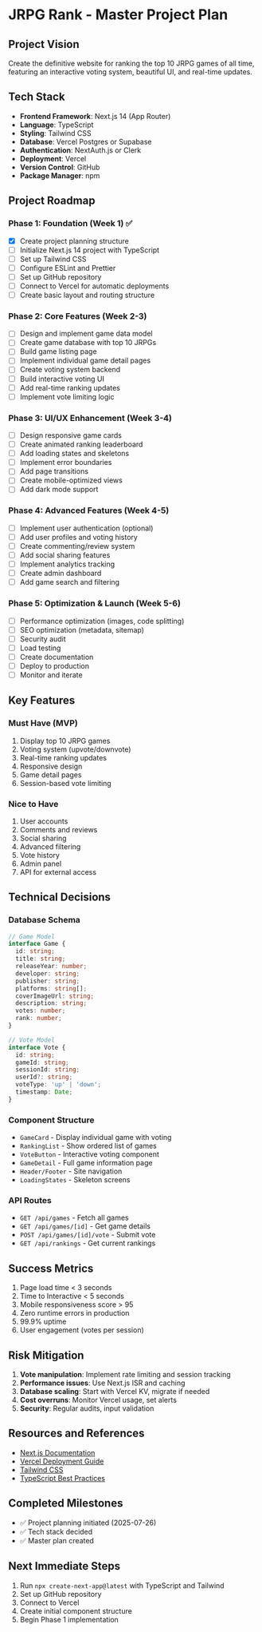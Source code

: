 # JRPG Rank - Master Project Plan

## Project Vision
Create the definitive website for ranking the top 10 JRPG games of all time, featuring an interactive voting system, beautiful UI, and real-time updates.

## Tech Stack
- **Frontend Framework**: Next.js 14 (App Router)
- **Language**: TypeScript
- **Styling**: Tailwind CSS
- **Database**: Vercel Postgres or Supabase
- **Authentication**: NextAuth.js or Clerk
- **Deployment**: Vercel
- **Version Control**: GitHub
- **Package Manager**: npm

## Project Roadmap

### Phase 1: Foundation (Week 1) ✅
- [x] Create project planning structure
- [ ] Initialize Next.js 14 project with TypeScript
- [ ] Set up Tailwind CSS
- [ ] Configure ESLint and Prettier
- [ ] Set up GitHub repository
- [ ] Connect to Vercel for automatic deployments
- [ ] Create basic layout and routing structure

### Phase 2: Core Features (Week 2-3)
- [ ] Design and implement game data model
- [ ] Create game database with top 10 JRPGs
- [ ] Build game listing page
- [ ] Implement individual game detail pages
- [ ] Create voting system backend
- [ ] Build interactive voting UI
- [ ] Add real-time ranking updates
- [ ] Implement vote limiting logic

### Phase 3: UI/UX Enhancement (Week 3-4)
- [ ] Design responsive game cards
- [ ] Create animated ranking leaderboard
- [ ] Add loading states and skeletons
- [ ] Implement error boundaries
- [ ] Add page transitions
- [ ] Create mobile-optimized views
- [ ] Add dark mode support

### Phase 4: Advanced Features (Week 4-5)
- [ ] Implement user authentication (optional)
- [ ] Add user profiles and voting history
- [ ] Create commenting/review system
- [ ] Add social sharing features
- [ ] Implement analytics tracking
- [ ] Create admin dashboard
- [ ] Add game search and filtering

### Phase 5: Optimization & Launch (Week 5-6)
- [ ] Performance optimization (images, code splitting)
- [ ] SEO optimization (metadata, sitemap)
- [ ] Security audit
- [ ] Load testing
- [ ] Create documentation
- [ ] Deploy to production
- [ ] Monitor and iterate

## Key Features

### Must Have (MVP)
1. Display top 10 JRPG games
2. Voting system (upvote/downvote)
3. Real-time ranking updates
4. Responsive design
5. Game detail pages
6. Session-based vote limiting

### Nice to Have
1. User accounts
2. Comments and reviews
3. Social sharing
4. Advanced filtering
5. Vote history
6. Admin panel
7. API for external access

## Technical Decisions

### Database Schema
```typescript
// Game Model
interface Game {
  id: string;
  title: string;
  releaseYear: number;
  developer: string;
  publisher: string;
  platforms: string[];
  coverImageUrl: string;
  description: string;
  votes: number;
  rank: number;
}

// Vote Model
interface Vote {
  id: string;
  gameId: string;
  sessionId: string;
  userId?: string;
  voteType: 'up' | 'down';
  timestamp: Date;
}
```

### Component Structure
- `GameCard` - Display individual game with voting
- `RankingList` - Show ordered list of games
- `VoteButton` - Interactive voting component
- `GameDetail` - Full game information page
- `Header/Footer` - Site navigation
- `LoadingStates` - Skeleton screens

### API Routes
- `GET /api/games` - Fetch all games
- `GET /api/games/[id]` - Get game details
- `POST /api/games/[id]/vote` - Submit vote
- `GET /api/rankings` - Get current rankings

## Success Metrics
1. Page load time < 3 seconds
2. Time to Interactive < 5 seconds
3. Mobile responsiveness score > 95
4. Zero runtime errors in production
5. 99.9% uptime
6. User engagement (votes per session)

## Risk Mitigation
1. **Vote manipulation**: Implement rate limiting and session tracking
2. **Performance issues**: Use Next.js ISR and caching
3. **Database scaling**: Start with Vercel KV, migrate if needed
4. **Cost overruns**: Monitor Vercel usage, set alerts
5. **Security**: Regular audits, input validation

## Resources and References
- [Next.js Documentation](https://nextjs.org/docs)
- [Vercel Deployment Guide](https://vercel.com/docs)
- [Tailwind CSS](https://tailwindcss.com)
- [TypeScript Best Practices](https://www.typescriptlang.org/docs/)

## Completed Milestones
- ✅ Project planning initiated (2025-07-26)
- ✅ Tech stack decided
- ✅ Master plan created

## Next Immediate Steps
1. Run `npx create-next-app@latest` with TypeScript and Tailwind
2. Set up GitHub repository
3. Connect to Vercel
4. Create initial component structure
5. Begin Phase 1 implementation